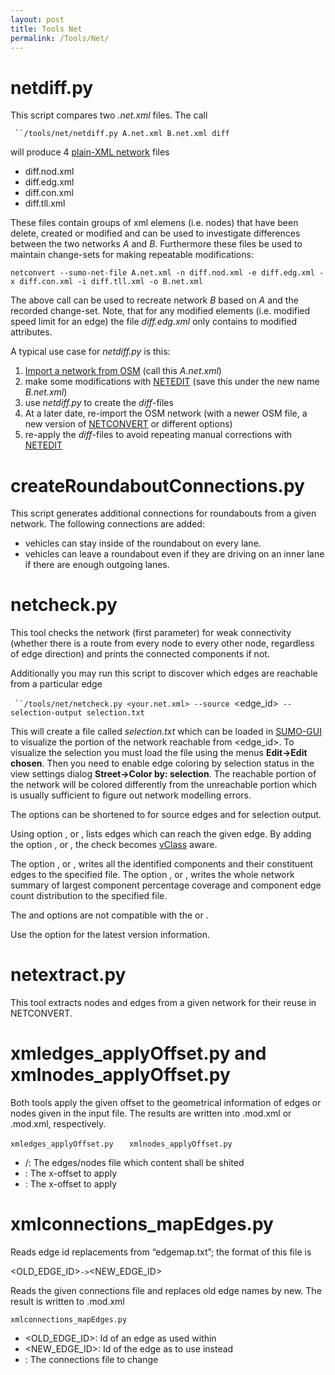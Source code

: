 ```yaml
---
layout: post
title: Tools Net
permalink: /Tools/Net/
---
```


netdiff.py
==========

This script compares two *.net.xml* files. The call

` ``/tools/net/netdiff.py A.net.xml B.net.xml diff`

will produce 4 [plain-XML network](/Networks/Building_Networks_from_own_XML-descriptions "wikilink") files

-   diff.nod.xml
-   diff.edg.xml
-   diff.con.xml
-   diff.tll.xml

These files contain groups of xml elemens (i.e. nodes) that have been delete, created or modified and can be used to investigate differences between the two networks *A* and *B*. Furthermore these files be used to maintain change-sets for making repeatable modifications:

`netconvert --sumo-net-file A.net.xml -n diff.nod.xml -e diff.edg.xml -x diff.con.xml -i diff.tll.xml -o B.net.xml`

The above call can be used to recreate network *B* based on *A* and the recorded change-set. Note, that for any modified elements (i.e. modified speed limit for an edge) the file *diff.edg.xml* only contains to modified attributes.

A typical use case for *netdiff.py* is this:

1.  [Import a network from OSM](/Networks/Import/OpenStreetMap "wikilink") (call this *A.net.xml*)
2.  make some modifications with [NETEDIT](/NETEDIT "wikilink") (save this under the new name *B.net.xml*)
3.  use *netdiff.py* to create the *diff*-files
4.  At a later date, re-import the OSM network (with a newer OSM file, a new version of [NETCONVERT](/NETCONVERT "wikilink") or different options)
5.  re-apply the *diff*-files to avoid repeating manual corrections with [NETEDIT](/NETEDIT "wikilink")

createRoundaboutConnections.py
==============================

This script generates additional connections for roundabouts from a given network. The following connections are added:

-   vehicles can stay inside of the roundabout on every lane.
-   vehicles can leave a roundabout even if they are driving on an inner lane if there are enough outgoing lanes.

netcheck.py
===========

This tool checks the network (first parameter) for weak connectivity (whether there is a route from every node to every other node, regardless of edge direction) and prints the connected components if not.

Additionally you may run this script to discover which edges are reachable from a particular edge

` ``/tools/net/netcheck.py <your.net.xml> --source `<edge_id>` --selection-output selection.txt`

This will create a file called *selection.txt* which can be loaded in [SUMO-GUI](/SUMO-GUI "wikilink") to visualize the portion of the network reachable from <edge_id>. To visualize the selection you must load the file using the menus **Edit-&gt;Edit chosen**. Then you need to enable edge coloring by selection status in the view settings dialog **Street-&gt;Color by: selection**. The reachable portion of the network will be colored differently from the unreachable portion which is usually sufficient to figure out network modelling errors.

The options can be shortened to for source edges and for selection output.

Using option , or , lists edges which can reach the given edge. By adding the option , or , the check becomes [vClass](/Definition_of_Vehicles,_Vehicle_Types,_and_Routes#Abstract_Vehicle_Class "wikilink") aware.

The option , or , writes all the identified components and their constituent edges to the specified file. The option , or , writes the whole network summary of largest component percentage coverage and component edge count distribution to the specified file.

The and options are not compatible with the or .

Use the option for the latest version information.

netextract.py
=============

This tool extracts nodes and edges from a given network for their reuse in NETCONVERT.

xmledges_applyOffset.py and xmlnodes_applyOffset.py
=====================================================

Both tools apply the given offset to the geometrical information of edges or nodes given in the input file. The results are written into <XMLEDGES>.mod.xml or <XMLNODES>.mod.xml, respectively.

`xmledges_applyOffset.py `<XMLEDGES>` `<X-OFFSET>` `<Y-OFFSET>
`xmlnodes_applyOffset.py `<XMLNODES>` `<X-OFFSET>` `<Y-OFFSET>

-   <XMLEDGES>/<XMLNODES>: The edges/nodes file which content shall be shited
-   <X-OFFSET>: The x-offset to apply
-   <Y-OFFSET>: The x-offset to apply

xmlconnections_mapEdges.py
===========================

Reads edge id replacements from “edgemap.txt”; the format of this file is

<OLD_EDGE_ID>`->`<NEW_EDGE_ID>

Reads the given connections file <CONNECTIONS> and replaces old edge names by new. The result is written to <CONNECTIONS>.mod.xml

`xmlconnections_mapEdges.py `<CONNECTIONS>

-   <OLD_EDGE_ID>: Id of an edge as used within <CONNECTIONS>
-   <NEW_EDGE_ID>: Id of the edge as to use instead
-   <CONNECTIONS>: The connections file to change
